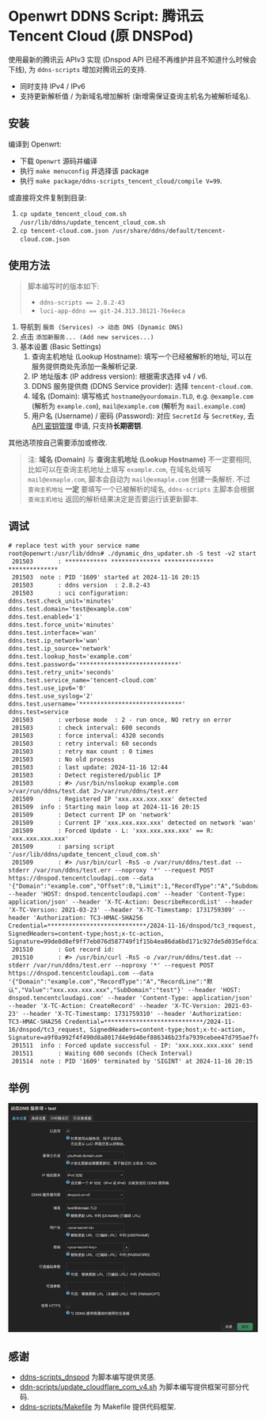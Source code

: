 # Openwrt DDNS Script: 腾讯云 Tencent Cloud (原 DNSPod)

使用最新的腾讯云 APIv3 实现 (Dnspod API 已经不再维护并且不知道什么时候会下线),
为 `ddns-scripts` 增加对腾讯云的支持.

- 同时支持 IPv4 / IPv6
- 支持更新解析值 / 为新域名增加解析 (新增需保证查询主机名为被解析域名).

## 安装

编译到 Openwrt:

- 下载 `Openwrt` 源码并编译
- 执行 `make menuconfig` 并选择该 package
- 执行 `make package/ddns-scripts_tencent_cloud/compile V=99`.

或直接将文件复制到目录:

1. `cp update_tencent_cloud_com.sh /usr/lib/ddns/update_tencent_cloud_com.sh`
2. `cp tencent-cloud.com.json /usr/share/ddns/default/tencent-cloud.com.json`

## 使用方法

> 脚本编写时的版本如下:
>
> - `ddns-scripts == 2.8.2-43`
> - `luci-app-ddns == git-24.313.38121-76e4eca`

1. 导航到 `服务 (Services) -> 动态 DNS (Dynamic DNS)`
2. 点击 `添加新服务... (Add new services...)`
3. 基本设置 (Basic Settings)
   1. 查询主机地址 (Lookup Hostname): 填写一个已经被解析的地址, 可以在服务提供商处先添加一条解析记录.
   2. IP 地址版本 (IP address version): 根据需求选择 v4 / v6.
   3. DDNS 服务提供商 (DDNS Service provider): 选择 `tencent-cloud.com`.
   4. 域名 (Domain): 填写格式 `hostname@yourdomain.TLD`,
      e.g. `@example.com` (解析为 `example.com`), `mail@example.com` (解析为 `mail.example.com`)
   5. 用户名 (Username) / 密码 (Password): 对应 `SecretId` 与 `SecretKey`,
      去 [API 密钥管理](https://console.cloud.tencent.com/cam/capi) 申请, 只支持**长期密钥**.

其他选项按自己需要添加或修改.

> 注: **域名 (Domain)** 与 **查询主机地址 (Lookup Hostname)** 不一定要相同,
> 比如可以在查询主机地址上填写 `example.com`, 在域名处填写 `mail@exmaple.com`,
> 脚本会自动为 `mail@exmaple.com` 创建一条解析. 不过 `查询主机地址` **一定** 要填写一个已被解析的域名,
> `ddns-scripts` 主脚本会根据 `查询主机地址` 返回的解析结果决定是否要运行该更新脚本.

## 调试

```shell
# replace test with your service name
root@openwrt:/usr/lib/ddns# ./dynamic_dns_updater.sh -S test -v2 start
 201503       : ************ ************** ************** **************
 201503  note : PID '1609' started at 2024-11-16 20:15
 201503       : ddns version  : 2.8.2-43
 201503       : uci configuration:
ddns.test.check_unit='minutes'
ddns.test.domain='test@example.com'
ddns.test.enabled='1'
ddns.test.force_unit='minutes'
ddns.test.interface='wan'
ddns.test.ip_network='wan'
ddns.test.ip_source='network'
ddns.test.lookup_host='example.com'
ddns.test.password='****************************'
ddns.test.retry_unit='seconds'
ddns.test.service_name='tencent-cloud.com'
ddns.test.use_ipv6='0'
ddns.test.use_syslog='2'
ddns.test.username='*****************************'
ddns.test=service
 201503       : verbose mode  : 2 - run once, NO retry on error
 201503       : check interval: 600 seconds
 201503       : force interval: 4320 seconds
 201503       : retry interval: 60 seconds
 201503       : retry max count : 0 times
 201503       : No old process
 201503       : last update: 2024-11-16 12:44
 201503       : Detect registered/public IP
 201503       : #> /usr/bin/nslookup example.com  >/var/run/ddns/test.dat 2>/var/run/ddns/test.err
 201509       : Registered IP 'xxx.xxx.xxx.xxx' detected
 201509  info : Starting main loop at 2024-11-16 20:15
 201509       : Detect current IP on 'network'
 201509       : Current IP 'xxx.xxx.xxx.xxx' detected on network 'wan'
 201509       : Forced Update - L: 'xxx.xxx.xxx.xxx' == R: 'xxx.xxx.xxx.xxx'
 201509       : parsing script '/usr/lib/ddns/update_tencent_cloud_com.sh'
 201509       : #> /usr/bin/curl -RsS -o /var/run/ddns/test.dat --stderr /var/run/ddns/test.err --noproxy '*' --request POST https://dnspod.tencentcloudapi.com --data '{"Domain":"example.com","Offset":0,"Limit":1,"RecordType":"A","Subdomain":"test"}' --header 'HOST: dnspod.tencentcloudapi.com' --header 'Content-Type: application/json' --header 'X-TC-Action: DescribeRecordList' --header 'X-TC-Version: 2021-03-23' --header 'X-TC-Timestamp: 1731759309' --header 'Authorization: TC3-HMAC-SHA256 Credential=****************************/2024-11-16/dnspod/tc3_request, SignedHeaders=content-type;host;x-tc-action, Signature=99de0d8ef9ff7eb076d587749f1f15b4ea86da6bd171c927de5d035efdca1cc7'
 201510       : Got record id:
 201510       : #> /usr/bin/curl -RsS -o /var/run/ddns/test.dat --stderr /var/run/ddns/test.err --noproxy '*' --request POST https://dnspod.tencentcloudapi.com --data '{"Domain":"example.com","RecordType":"A","RecordLine":"默认","Value":"xxx.xxx.xxx.xxx","SubDomain":"test"}' --header 'HOST: dnspod.tencentcloudapi.com' --header 'Content-Type: application/json' --header 'X-TC-Action: CreateRecord' --header 'X-TC-Version: 2021-03-23' --header 'X-TC-Timestamp: 1731759310' --header 'Authorization: TC3-HMAC-SHA256 Credential=****************************/2024-11-16/dnspod/tc3_request, SignedHeaders=content-type;host;x-tc-action, Signature=a9f0a992f4f490d8a8017d4e9d40ef886346b23fa7939cebee47d795ae7fcf12'
 201511  info : Forced update successful - IP: 'xxx.xxx.xxx.xxx' send
 201511       : Waiting 600 seconds (Check Interval)
 201514  note : PID '1609' terminated by 'SIGINT' at 2024-11-16 20:15
```

## 举例

![例子](./assets/pic1.png)

## 感谢

- [ddns-scripts_dnspod](https://github.com/nixonli/ddns-scripts_dnspod) 为脚本编写提供灵感.
- [ddn-scripts/update_cloudflare_com_v4.sh](https://github.com/openwrt/packages/blob/openwrt-23.05/net/ddns-scripts/files/usr/lib/ddns/update_cloudflare_com_v4.sh) 为脚本编写提供框架可部分代码.
- [ddns-scripts/Makefile](https://github.com/openwrt/packages/blob/openwrt-23.05/net/ddns-scripts/Makefile) 为 Makefile 提供代码框架.
